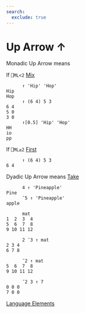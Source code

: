 ```yaml
---
search:
  exclude: true
---
```

<h1 class="heading"><span class="name">Up Arrow</span> <span class="command">↑</span></h1>

Monadic Up Arrow means

If `⎕ML<2` [Mix](../primitive-functions/mix.md)
```apl
      ↑ 'Hip' 'Hop'
Hip
Hop
      ↑ (6 4) 5 3
6 4
5 0
3 0
      ↑[0.5] 'Hip' 'Hop'
HH
io
pp
```

If `⎕ML≥2` [First](../primitive-functions/first.md)
```apl
      ↑ (6 4) 5 3
6 4
```

Dyadic Up Arrow means
[Take](../primitive-functions/take/index.md)
```apl
      4 ↑ 'Pineapple'
Pine
      ¯5 ↑ 'Pineapple'
apple

      mat
1  2  3  4
5  6  7  8
9 10 11 12
      
      2 ¯3 ↑ mat
2 3 4
6 7 8

      ¯2 ↑ mat
5  6  7  8
9 10 11 12

      ¯2 3 ↑ 7
0 0 0
7 0 0
```
[Language Elements](./language-elements.md)
